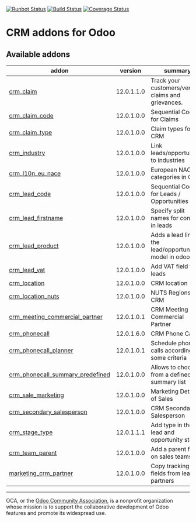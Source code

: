 [![Runbot Status](https://runbot.odoo-community.org/runbot/badge/flat/111/12.0.svg)](https://runbot.odoo-community.org/runbot/repo/github-com-oca-crm-111)
[![Build Status](https://travis-ci.org/OCA/crm.svg?branch=12.0)](https://travis-ci.org/OCA/crm)
[![Coverage Status](https://codecov.io/gh/OCA/crm/branch/12.0/graphs/badge.svg)](https://codecov.io/gh/OCA/crm/branch/12.0)

CRM addons for Odoo
===================

<!-- prettier-ignore-start -->
[//]: # (addons)

Available addons
----------------
addon | version | summary
--- | --- | ---
[crm_claim](crm_claim/) | 12.0.1.1.0 | Track your customers/vendors claims and grievances.
[crm_claim_code](crm_claim_code/) | 12.0.1.0.0 | Sequential Code for Claims
[crm_claim_type](crm_claim_type/) | 12.0.1.0.0 | Claim types for CRM
[crm_industry](crm_industry/) | 12.0.1.0.0 | Link leads/opportunities to industries
[crm_l10n_eu_nace](crm_l10n_eu_nace/) | 12.0.1.0.0 | European NACE categories in CRM
[crm_lead_code](crm_lead_code/) | 12.0.1.0.0 | Sequential Code for Leads / Opportunities
[crm_lead_firstname](crm_lead_firstname/) | 12.0.1.0.0 | Specify split names for contacts in leads
[crm_lead_product](crm_lead_product/) | 12.0.1.0.0 | Adds a lead line in the lead/opportunity model in odoo
[crm_lead_vat](crm_lead_vat/) | 12.0.1.0.0 | Add VAT field to leads
[crm_location](crm_location/) | 12.0.1.0.0 | CRM location
[crm_location_nuts](crm_location_nuts/) | 12.0.1.0.0 | NUTS Regions in CRM
[crm_meeting_commercial_partner](crm_meeting_commercial_partner/) | 12.0.1.0.1 | CRM Meeting Commercial Partner
[crm_phonecall](crm_phonecall/) | 12.0.1.6.0 | CRM Phone Calls
[crm_phonecall_planner](crm_phonecall_planner/) | 12.0.1.0.1 | Schedule phone calls according to some criteria
[crm_phonecall_summary_predefined](crm_phonecall_summary_predefined/) | 12.0.1.0.0 | Allows to choose from a defined summary list
[crm_sale_marketing](crm_sale_marketing/) | 12.0.1.0.0 | Marketing Details of Sales
[crm_secondary_salesperson](crm_secondary_salesperson/) | 12.0.1.0.0 | CRM Secondary Salesperson
[crm_stage_type](crm_stage_type/) | 12.0.1.1.1 | Add type in the lead and opportunity stages
[crm_team_parent](crm_team_parent/) | 12.0.1.0.0 | Add a parent field on sales teams.
[marketing_crm_partner](marketing_crm_partner/) | 12.0.1.0.0 | Copy tracking fields from leads to partners

[//]: # (end addons)
<!-- prettier-ignore-end -->

----

OCA, or the [Odoo Community Association](http://odoo-community.org/), is a nonprofit organization whose
mission is to support the collaborative development of Odoo features and
promote its widespread use.
